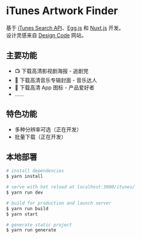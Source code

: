 # iTunes Artwork Finder

基于 [iTunes Search API](https://affiliate.itunes.apple.com/resources/documentation/itunes-store-web-service-search-api/)、[Egg.js](https://eggjs.org) 和 [Nuxt.js](https://zh.nuxtjs.org) 开发。  
设计灵感来自 [Design Code](https://designcode.io) 网站。

## 主要功能

- 📺 下载高清影视剧海报 - 追剧党
- 🎵 下载高清音乐专辑封面 - 音乐达人
- 📱 下载高清 App 图标 - 产品爱好者
- ……

## 特色功能

- 多种分辨率可选（正在开发）
- 批量下载（正在开发）

## 本地部署

```bash
# install dependencies
$ yarn install

# serve with hot reload at localhost:3000/itunes/
$ yarn run dev

# build for production and launch server
$ yarn run build
$ yarn start

# generate static project
$ yarn run generate
```
